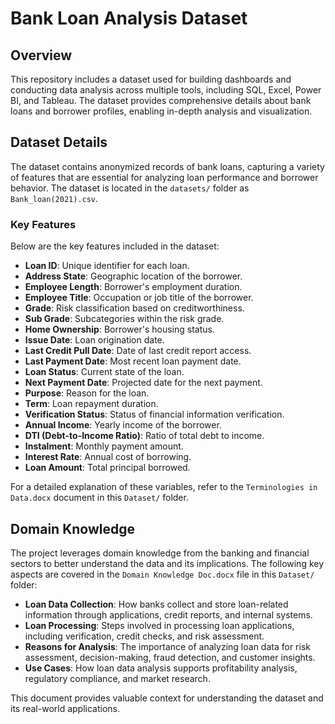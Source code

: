 # Bank Loan Analysis Dataset

## Overview
This repository includes a dataset used for building dashboards and conducting data analysis across multiple tools, including SQL, Excel, Power BI, and Tableau. The dataset provides comprehensive details about bank loans and borrower profiles, enabling in-depth analysis and visualization.

## Dataset Details
The dataset contains anonymized records of bank loans, capturing a variety of features that are essential for analyzing loan performance and borrower behavior. The dataset is located in the `datasets/` folder as `Bank_loan(2021).csv`.

### Key Features
Below are the key features included in the dataset:

- **Loan ID**: Unique identifier for each loan.
- **Address State**: Geographic location of the borrower.
- **Employee Length**: Borrower's employment duration.
- **Employee Title**: Occupation or job title of the borrower.
- **Grade**: Risk classification based on creditworthiness.
- **Sub Grade**: Subcategories within the risk grade.
- **Home Ownership**: Borrower's housing status.
- **Issue Date**: Loan origination date.
- **Last Credit Pull Date**: Date of last credit report access.
- **Last Payment Date**: Most recent loan payment date.
- **Loan Status**: Current state of the loan.
- **Next Payment Date**: Projected date for the next payment.
- **Purpose**: Reason for the loan.
- **Term**: Loan repayment duration.
- **Verification Status**: Status of financial information verification.
- **Annual Income**: Yearly income of the borrower.
- **DTI (Debt-to-Income Ratio)**: Ratio of total debt to income.
- **Instalment**: Monthly payment amount.
- **Interest Rate**: Annual cost of borrowing.
- **Loan Amount**: Total principal borrowed.

For a detailed explanation of these variables, refer to the `Terminologies in Data.docx` document in this `Dataset/` folder.

## Domain Knowledge
The project leverages domain knowledge from the banking and financial sectors to better understand the data and its implications. The following key aspects are covered in the `Domain Knowledge Doc.docx` file in this `Dataset/` folder:

- **Loan Data Collection**: How banks collect and store loan-related information through applications, credit reports, and internal systems.
- **Loan Processing**: Steps involved in processing loan applications, including verification, credit checks, and risk assessment.
- **Reasons for Analysis**: The importance of analyzing loan data for risk assessment, decision-making, fraud detection, and customer insights.
- **Use Cases**: How loan data analysis supports profitability analysis, regulatory compliance, and market research.

This document provides valuable context for understanding the dataset and its real-world applications.

